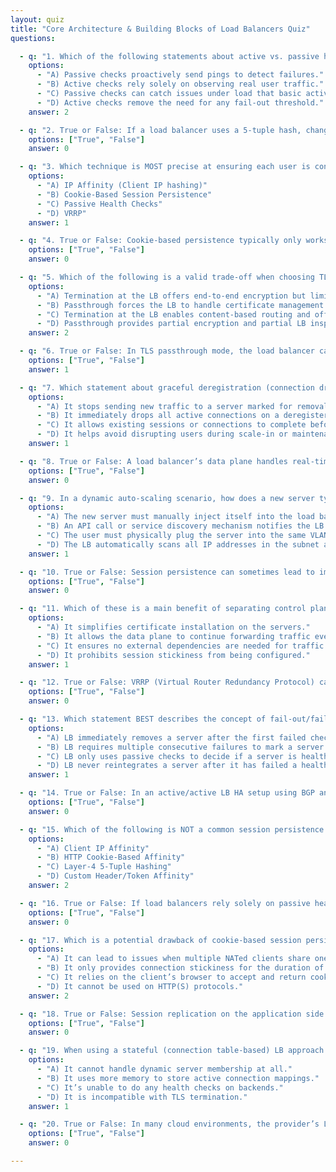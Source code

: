 ```yaml
---
layout: quiz
title: "Core Architecture & Building Blocks of Load Balancers Quiz"
questions:

  - q: "1. Which of the following statements about active vs. passive health checks is correct?"
    options:
      - "A) Passive checks proactively send pings to detect failures."
      - "B) Active checks rely solely on observing real user traffic."
      - "C) Passive checks can catch issues under load that basic active probes might miss."
      - "D) Active checks remove the need for any fail-out threshold."
    answer: 2

  - q: "2. True or False: If a load balancer uses a 5-tuple hash, changing the source port on a new connection can lead to a different backend server."
    options: ["True", "False"]
    answer: 0

  - q: "3. Which technique is MOST precise at ensuring each user is consistently routed to the same server in an HTTP-based application?"
    options:
      - "A) IP Affinity (Client IP hashing)"
      - "B) Cookie-Based Session Persistence"
      - "C) Passive Health Checks"
      - "D) VRRP"
    answer: 1

  - q: "4. True or False: Cookie-based persistence typically only works for HTTP(S) traffic and requires that the client accept cookies."
    options: ["True", "False"]
    answer: 0

  - q: "5. Which of the following is a valid trade-off when choosing TLS termination at the load balancer (LB) versus TLS passthrough?"
    options:
      - "A) Termination at the LB offers end-to-end encryption but limits the LB’s ability to inspect traffic."
      - "B) Passthrough forces the LB to handle certificate management but allows deeper content inspection."
      - "C) Termination at the LB enables content-based routing and offloads encryption from the backend servers."
      - "D) Passthrough provides partial encryption and partial LB inspection capabilities."
    answer: 2

  - q: "6. True or False: In TLS passthrough mode, the load balancer can still insert HTTP cookies for session persistence."
    options: ["True", "False"]
    answer: 1

  - q: "7. Which statement about graceful deregistration (connection draining) is FALSE?"
    options:
      - "A) It stops sending new traffic to a server marked for removal."
      - "B) It immediately drops all active connections on a deregistered server."
      - "C) It allows existing sessions or connections to complete before fully removing a server."
      - "D) It helps avoid disrupting users during scale-in or maintenance events."
    answer: 1

  - q: "8. True or False: A load balancer’s data plane handles real-time packet forwarding, while the control plane handles configuration, health checks, and server registration."
    options: ["True", "False"]
    answer: 0

  - q: "9. In a dynamic auto-scaling scenario, how does a new server typically become available to receive traffic from the load balancer?"
    options:
      - "A) The new server must manually inject itself into the load balancer’s data plane code."
      - "B) An API call or service discovery mechanism notifies the LB’s control plane to register it."
      - "C) The user must physically plug the server into the same VLAN as the LB."
      - "D) The LB automatically scans all IP addresses in the subnet and picks new servers."
    answer: 1

  - q: "10. True or False: Session persistence can sometimes lead to imbalanced load if certain users have significantly heavier usage."
    options: ["True", "False"]
    answer: 0

  - q: "11. Which of these is a main benefit of separating control plane and data plane in load balancers?"
    options:
      - "A) It simplifies certificate installation on the servers."
      - "B) It allows the data plane to continue forwarding traffic even if the control plane is busy or restarted."
      - "C) It ensures no external dependencies are needed for traffic management."
      - "D) It prohibits session stickiness from being configured."
    answer: 1

  - q: "12. True or False: VRRP (Virtual Router Redundancy Protocol) can be used in on-premises setups to enable a shared virtual IP between two load balancer nodes for high availability."
    options: ["True", "False"]
    answer: 0

  - q: "13. Which statement BEST describes the concept of fail-out/fail-in thresholds in health checks?"
    options:
      - "A) LB immediately removes a server after the first failed check."
      - "B) LB requires multiple consecutive failures to mark a server unhealthy, and multiple consecutive successes to mark it healthy again."
      - "C) LB only uses passive checks to decide if a server is healthy."
      - "D) LB never reintegrates a server after it has failed a health check."
    answer: 1

  - q: "14. True or False: In an active/active LB HA setup using BGP anycast, multiple LB instances can advertise the same IP address, allowing traffic to be distributed among them."
    options: ["True", "False"]
    answer: 0

  - q: "15. Which of the following is NOT a common session persistence technique?"
    options:
      - "A) Client IP Affinity"
      - "B) HTTP Cookie-Based Affinity"
      - "C) Layer-4 5-Tuple Hashing"
      - "D) Custom Header/Token Affinity"
    answer: 2

  - q: "16. True or False: If load balancers rely solely on passive health checks, a server that fails during a period of no traffic might stay in rotation undetected."
    options: ["True", "False"]
    answer: 0

  - q: "17. Which is a potential drawback of cookie-based session persistence?"
    options:
      - "A) It can lead to issues when multiple NATed clients share one IP."
      - "B) It only provides connection stickiness for the duration of a single TCP connection."
      - "C) It relies on the client’s browser to accept and return cookies."
      - "D) It cannot be used on HTTP(S) protocols."
    answer: 2

  - q: "18. True or False: Session replication on the application side can sometimes remove the need for sticky sessions at the load balancer."
    options: ["True", "False"]
    answer: 0

  - q: "19. When using a stateful (connection table-based) LB approach for flow hashing, what is one main drawback compared to a stateless hash?"
    options:
      - "A) It cannot handle dynamic server membership at all."
      - "B) It uses more memory to store active connection mappings."
      - "C) It’s unable to do any health checks on backends."
      - "D) It is incompatible with TLS termination."
    answer: 1

  - q: "20. True or False: In many cloud environments, the provider’s LB service handles the HA aspect behind the scenes, so you typically don’t configure VRRP or BGP yourself."
    options: ["True", "False"]
    answer: 0

---
```

